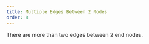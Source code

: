 ```yaml
---
title: Multiple Edges Between 2 Nodes
order: 8
---
```


There are more than two edges between 2 end nodes.